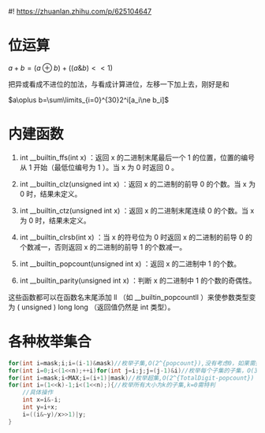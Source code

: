 #! https://zhuanlan.zhihu.com/p/625104647
# 位运算
$a+b=(a\oplus b)+((a\&b)<<1)$

把异或看成不进位的加法，与看成计算进位，左移一下加上去，刚好是和

$a\oplus b=\sum\limits_{i=0}^{30}2^i[a_i\ne b_i]$
# 内建函数
1. int __builtin_ffs(int x) ：返回 x 的二进制末尾最后一个 1 的位置，位置的编号从 1 开始（最低位编号为 1 ）。当 x 为 0 时返回 0 。

2. int __builtin_clz(unsigned int x) ：返回 x 的二进制的前导 0 的个数。当 x 为 0 时，结果未定义。

3. int __builtin_ctz(unsigned int x) ：返回 x 的二进制末尾连续 0 的个数。当 x 为 0 时，结果未定义。

4. int __builtin_clrsb(int x) ：当 x 的符号位为 0 时返回 x 的二进制的前导 0 的个数减一，否则返回 x 的二进制的前导 1 的个数减一。

5. int __builtin_popcount(unsigned int x) ：返回 x 的二进制中 1 的个数。

6. int __builtin_parity(unsigned int x) ：判断 x 的二进制中 1 的个数的奇偶性。

这些函数都可以在函数名末尾添加 ll （如 __builtin_popcountll ）来使参数类型变为 ( unsigned ) long long （返回值仍然是 int 类型）。
# 各种枚举集合
```cpp
for(int i=mask;i;i=(i-1)&mask)//枚举子集,O(2^{popcount}),没有考虑0，如果需要则特判
for(int i=0;i<(1<<n);++i)for(int j=i;j;j=(j-1)&i)//枚举每个子集的子集，O(3^n)
for(int i=mask;i<MAX;i=(i+1)|mask)//枚举超集,O(2^{TotalDigit-popcount})
for(int i=(1<<k)-1;i<(1<<n);){//枚举所有大小为k的子集,k=0需特判
    //具体操作
    int x=i&-i;
    int y=i+x;
    i=((i&~y)/x>>1)|y;
}
```